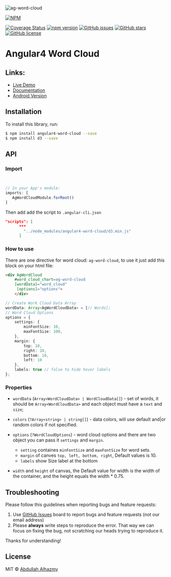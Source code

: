 ![ag-word-cloud](https://user-images.githubusercontent.com/4659608/30762233-d4a36136-9fe9-11e7-8788-831558cae077.png)

[![NPM](https://nodei.co/npm/angular4-word-cloud.png?compact=true)](https://nodei.co/npm/angular4-word-cloud/)


[![Coverage Status](https://coveralls.io/repos/github/alhazmy13/Angular4-word-cloud/badge.svg?branch=master)](https://coveralls.io/github/alhazmy13/Angular4-word-cloud?branch=master)
[![npm version](https://badge.fury.io/js/angular4-word-cloud.svg)](http://badge.fury.io/js/angular4-word-cloud)
[![GitHub issues](https://img.shields.io/github/issues/alhazmy13/angular4-word-cloud.svg)](https://github.com/mattlewis92/angular-calendar/issues)
[![GitHub stars](https://img.shields.io/github/stars/alhazmy13/angular4-word-cloud.svg)](https://github.com/alhazmy13/angular4-word-cloud/stargazers)
[![GitHub license](https://img.shields.io/badge/license-MIT-blue.svg)](https://raw.githubusercontent.com/alhazmy13/angular4-word-cloud/master/LICENSE)


# Angular4 Word Cloud
## Links:

+ [Live Demo](https://embed.plnkr.co/hSoU4QbvVmKCdnG9Tw1h/)
+ [Documentation](https://alhazmy13.github.io/Angular4-word-cloud/index.html)
+ [Android Version](https://github.com/alhazmy13/AndroidWordCloud)


## Installation

To install this library, run:

```bash
$ npm install angular4-word-cloud --save
$ npm install d3 --save
```

## API

### Import
```typescript


// In your App's module:
imports: [
   AgWordCloudModule.forRoot()
]
```

Then add add the script to `.angular-cli.json`


```json
"scripts": [
      ***
        "../node_modules/angular4-word-cloud/d3.min.js"
      ]
```

### How to use
There are one directive for word cloud: `ag-word-cloud`, to use it just add this block on your html file:

```html
<div AgWordCloud 
	#word_cloud_chart=ag-word-cloud 
	[wordData]="word_cloud"
	 [options]="options">
	</div>
```


```.ts
// Create Work Cloud Data Array
wordData: Array<AgWordCloudData> = [// Words];
// Word Cloud Options
options = {
	settings: {
		minFontSize: 10,
		maxFontSize: 100,
	},
	margin: {
		top: 10,
		right: 10,
		bottom: 10,
		left: 10
	},
	labels: true // false to hide hover labels
};
```

### Properties


- `wordData` (`Array<WordCloudData> | WordCloudData[]`) -  set of words, it should be `Array<WordCloudData>` and each object must have a `text` and `size`;
- `colors` (`?Array<string> | string[]`) - data colors, will use default and|or random colors if not specified.
- `options` (`?WordCloudOptions`) - word cloud options and there are two object you can pass it `settings` and `margin`.
    - `setting` containes `minFontSize` and `maxFontSize` for word sets.
    - `margin` of canves `top, left, bottom, right`, Default values is 10.
    - `labels` show Size label at the bottom

- `width` and `height` of canvas, the Default value for width is the width of the container, and the height equals the width * 0.75.

## Troubleshooting

Please follow this guidelines when reporting bugs and feature requests:

1. Use [GitHub Issues](https://github.com/alhazmy13/Angular4-word-cloud/issues) board to report bugs and feature requests (not our email address)
2. Please **always** write steps to reproduce the error. That way we can focus on fixing the bug, not scratching our heads trying to reproduce it.

Thanks for understanding!

## License

MIT © [Abdullah Alhazmy](mailto:me@alhazmy13.net)
